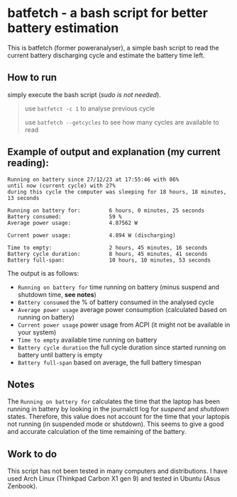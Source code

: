 # batfetch - a bash script for better battery estimation

This is batfetch (former poweranalyser), a simple bash script to read the current battery discharging cycle and estimate the battery time left.

## How to run

simply execute the bash script (*sudo is not needed*).
> use `batfetct -c 1` to analyse previous cycle  
> 
> use `batfetch --getcycles` to see how many cycles are available to read

## Example of output and explanation (my current reading):

    Running on battery since 27/12/23 at 17:55:46 with 86%
    until now (current cycle) with 27%
    during this cycle the computer was sleeping for 18 hours, 18 minutes, 13 seconds

    Running on battery for:         6 hours, 0 minutes, 25 seconds
    Battery consumed:               59 %
    Average power usage:            4.87562 W

    Current power usage:            4.894 W (discharging)

    Time to empty:                  2 hours, 45 minutes, 16 seconds
    Battery cycle duration:         8 hours, 45 minutes, 41 seconds
    Battery full-span:              10 hours, 10 minutes, 53 seconds

The output is as follows: 
- `Running on battery for`        time running on battery (minus suspend and shutdown time, **see notes**)  
- `Battery consumed`              the % of battery consumed in the analysed cycle
- `Average power usage`           average power consumption (calculated based on running on battery)
- `Current power usage`           power usage from ACPI (it might not be available in your system)
- `Time to empty`                 available time running on battery
- `Battery cycle duration`        the full cycle duration since started running on battery until battery is empty
- `Battery full-span`             based on average, the full battery timespan

## Notes

The `Running on battery for` calculates the time that the laptop has been running in battery by looking in the journalctl log for *suspend* and *shutdown* states. Therefore, this value does not account for the time that your laptopis not running (in suspended mode or shutdown). This seems to give a good and accurate calculation of the time remaining of the battery.

## Work to do

This script has not been tested in many computers and distributions. I have used Arch Linux (Thinkpad Carbon X1 gen 9) and tested in Ubuntu (Asus Zenbook).
